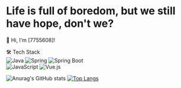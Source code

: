 # Life is full of boredom, but we still have hope, don't we?
👋 Hi, I'm [7755608]!  
  
🛠️ Tech Stack  
![Java](https://img.shields.io/badge/-Java-007396?logo=java&logoColor=white)
![Spring](https://img.shields.io/badge/-Spring-6DB33F?logo=spring&logoColor=white)
![Spring Boot](https://img.shields.io/badge/-Spring_Boot-6DB33F?logo=spring-boot&logoColor=white)  
![JavaScript](https://img.shields.io/badge/-JavaScript-F7DF1E?logo=javascript&logoColor=black)
![Vue.js](https://img.shields.io/badge/-Vue.js-4FC08D?logo=vue.js&logoColor=white)  

![Anurag's GitHub stats](https://github-readme-stats.vercel.app/api?username=li7355608&show_icons=true&theme=vue)
[![Top Langs](https://github-readme-stats.vercel.app/api/top-langs/?username=li7355608&layout=compact)](https://github.com/anuraghazra/github-readme-stats)
